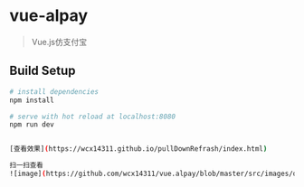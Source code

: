 # vue-alpay

> Vue.js仿支付宝

## Build Setup

``` bash
# install dependencies
npm install

# serve with hot reload at localhost:8080
npm run dev


[查看效果](https://wcx14311.github.io/pullDownRefrash/index.html)

扫一扫查看
![image](https://github.com/wcx14311/vue.alpay/blob/master/src/images/qr.png)
```


